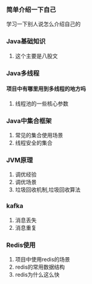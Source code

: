 

### 简单介绍一下自己

学习一下别人说怎么介绍自己的



### Java基础知识

1. 这个主要是八股文



### Java多线程

#### 项目中有哪里用到多线程的地方吗





1. 线程池的一些核心参数



### Java中集合框架

1. 常见的集合使用场景
2. 线程安全的集合



### JVM原理

1. 调优经验
2. 调优场景
3. 垃圾回收机制,垃圾回收算法



### kafka

1. 消息丢失
2. 消息重复



### Redis使用

1. 项目中使用redis的场景
2. redis的常用数据结构
3. redis为什么这么快